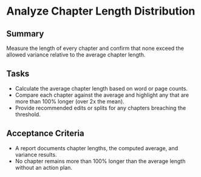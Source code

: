 # Analyze Chapter Length Distribution

## Summary
Measure the length of every chapter and confirm that none exceed the allowed variance relative to the average chapter length.

## Tasks
- Calculate the average chapter length based on word or page counts.
- Compare each chapter against the average and highlight any that are more than 100% longer (over 2x the mean).
- Provide recommended edits or splits for any chapters breaching the threshold.

## Acceptance Criteria
- A report documents chapter lengths, the computed average, and variance results.
- No chapter remains more than 100% longer than the average length without an action plan.
